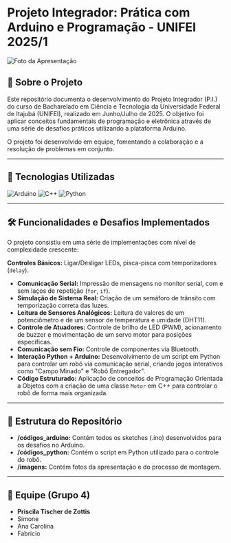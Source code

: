 # Projeto Integrador: Prática com Arduino e Programação - UNIFEI 2025/1

![Foto da Apresentação](link_para_foto_da_apresentacao_aqui) 
## 📝 Sobre o Projeto

Este repositório documenta o desenvolvimento do Projeto Integrador (P.I.) do curso de Bacharelado em Ciência e Tecnologia da Universidade Federal de Itajubá (UNIFEI), realizado em Junho/Julho de 2025. O objetivo foi aplicar conceitos fundamentais de programação e eletrônica através de uma série de desafios práticos utilizando a plataforma Arduino.

O projeto foi desenvolvido em equipe, fomentando a colaboração e a resolução de problemas em conjunto.

---

## 🚀 Tecnologias Utilizadas

![Arduino](https://skillicons.dev/icons?i=arduino)
![C++](https://skillicons.dev/icons?i=cpp)
![Python](https://skillicons.dev/icons?i=py)

---

## 🛠️ Funcionalidades e Desafios Implementados

O projeto consistiu em uma série de implementações com nível de complexidade crescente:

**Controles Básicos:** Ligar/Desligar LEDs, pisca-pisca com temporizadores (`delay`).
* **Comunicação Serial:** Impressão de mensagens no monitor serial, com e sem laços de repetição (`for`, `if`).
* **Simulação de Sistema Real:** Criação de um semáforo de trânsito com temporização correta das luzes.
* **Leitura de Sensores Analógicos:** Leitura de valores de um potenciômetro e de um sensor de temperatura e umidade (DHT11).
* **Controle de Atuadores:** Controle de brilho de LED (PWM), acionamento de buzzer e movimentação de um servo motor para posições específicas.
* **Comunicação sem Fio:** Controle de componentes via Bluetooth.
* **Interação Python + Arduino:** Desenvolvimento de um script em Python para controlar um robô via comunicação serial, criando jogos interativos como "Campo Minado" e "Robô Entregador".
* **Código Estruturado:** Aplicação de conceitos de Programação Orientada a Objetos com a criação de uma classe `Motor` em C++ para controlar o robô de forma mais organizada.


---

## 📁 Estrutura do Repositório

* **/códigos_arduino:** Contém todos os sketches (.ino) desenvolvidos para os desafios no Arduino.
* **/códigos_python:** Contém o script em Python utilizado para o controle do robô.
* **/imagens:** Contém fotos da apresentação e do processo de montagem.

---

## 👥 Equipe (Grupo 4)

* **Priscila Tischer de Zottis**
* Simone
* Ana Carolina 
* Fabricio 
